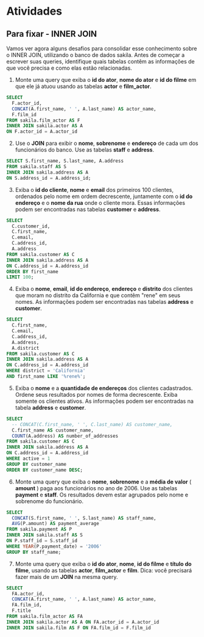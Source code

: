 # Atividades

## Para fixar - INNER JOIN

Vamos ver agora alguns desafios para consolidar esse conhecimento sobre o INNER JOIN, utilizando o banco de dados sakila. Antes de começar a escrever suas queries, identifique quais tabelas contêm as informações de que você precisa e como elas estão relacionadas.

1. Monte uma query que exiba o **id do ator**, **nome do ator** e **id do filme** em que ele já atuou usando as tabelas **actor** e **film_actor**.

```sql
SELECT 
  F.actor_id,
  CONCAT(A.first_name, ' ', A.last_name) AS actor_name,
  F.film_id
FROM sakila.film_actor AS F
INNER JOIN sakila.actor AS A
ON F.actor_id = A.actor_id
```

2. Use o **JOIN** para exibir o **nome**, **sobrenome** e **endereço** de cada um dos funcionários do banco. Use as tabelas **staff** e **address**.

```sql
SELECT S.first_name, S.last_name, A.address
FROM sakila.staff AS S
INNER JOIN sakila.address AS A
ON S.address_id = A.address_id;
```

3. Exiba o **id do cliente**, **nome** e **email** dos primeiros 100 clientes, ordenados pelo nome em ordem decrescente, juntamente com o **id do endereço** e o **nome da rua** onde o cliente mora. Essas informações podem ser encontradas nas tabelas **customer** e **address**.

```sql
SELECT
  C.customer_id,
  C.first_name,
  C.email,
  C.address_id,
  A.address
FROM sakila.customer AS C
INNER JOIN sakila.address AS A
ON C.address_id = A.address_id
ORDER BY first_name
LIMIT 100;
```

4. Exiba o **nome**, **email**, **id do endereço**, **endereço** e **distrito** dos clientes que moram no distrito da California e que contêm "rene" em seus nomes. As informações podem ser encontradas nas tabelas **address** e **customer**.

```sql
SELECT
  C.first_name,
  C.email,
  C.address_id,
  A.address,
  A.district
FROM sakila.customer AS C
INNER JOIN sakila.address AS A
ON C.address_id = A.address_id
WHERE district = 'California'
AND first_name LIKE '%rene%';
```

5. Exiba o **nome** e a **quantidade de endereços** dos clientes cadastrados. Ordene seus resultados por nomes de forma decrescente. Exiba somente os clientes ativos. As informações podem ser encontradas na tabela **address** e **customer**.

```sql
SELECT
  -- CONCAT(C.first_name, ' ', C.last_name) AS customer_name,
  C.first_name AS customer_name,
  COUNT(A.address) AS number_of_addresses
FROM sakila.customer AS C
INNER JOIN sakila.address AS A
ON C.address_id = A.address_id
WHERE active = 1
GROUP BY customer_name
ORDER BY customer_name DESC;
```

6. Monte uma query que exiba o **nome**, **sobrenome** e a **média de valor** ( **amount** ) paga aos funcionários no ano de 2006. Use as tabelas **payment** e **staff**. Os resultados devem estar agrupados pelo nome e sobrenome do funcionário.

```sql
SELECT
  CONCAT(S.first_name, ' ', S.last_name) AS staff_name,
  AVG(P.amount) AS payment_average
FROM sakila.payment AS P
INNER JOIN sakila.staff AS S
ON P.staff_id = S.staff_id
WHERE YEAR(P.payment_date) = '2006'
GROUP BY staff_name;
```

7. Monte uma query que exiba o **id do ator**, **nome**, **id do filme** e **título do filme**, usando as tabelas **actor**, **film_actor** e **film**. Dica: você precisará fazer mais de um **JOIN** na mesma query.

```sql
SELECT
  FA.actor_id,
  CONCAT(A.first_name, ' ', A.last_name) AS actor_name,
  FA.film_id,
  F.title
FROM sakila.film_actor AS FA
INNER JOIN sakila.actor AS A ON FA.actor_id = A.actor_id
INNER JOIN sakila.film AS F ON FA.film_id = F.film_id
```
